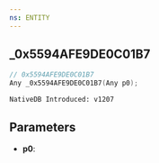```yaml
---
ns: ENTITY
---
```

## _0x5594AFE9DE0C01B7

```c
// 0x5594AFE9DE0C01B7
Any _0x5594AFE9DE0C01B7(Any p0);
```

```
NativeDB Introduced: v1207
```

## Parameters
* **p0**:
